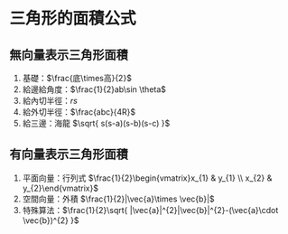 # 三角形的面積公式
## 無向量表示三角形面積
1. 基礎：$\frac{底\times高}{2}$
2. 給邊給角度：$\frac{1}{2}ab\sin \theta$
3. 給內切半徑：$rs$
4. 給外切半徑：$\frac{abc}{4R}$
5. 給三邊：海龍 $\sqrt{ s(s-a)(s-b)(s-c) }$
## 有向量表示三角形面積
1. 平面向量：行列式 $\frac{1}{2}\begin{vmatrix}x_{1} & y_{1} \\ x_{2} & y_{2}\end{vmatrix}$
2. 空間向量：外積 $\frac{1}{2}|\vec{a}\times \vec{b}|$
3. 特殊算法：$\frac{1}{2}\sqrt{ |\vec{a}|^{2}|\vec{b}|^{2}-(\vec{a}\cdot \vec{b})^{2} }$